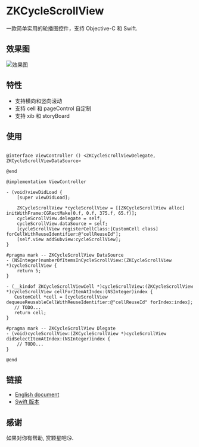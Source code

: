 # ZKCycleScrollView

一款简单实用的轮播图控件，支持 Objective-C 和 Swift.

## 效果图

![效果图](https://github.com/bestDew/ZKCycleScrollViewDemo-OC/blob/master/ZKCycleScrollViewDemo-OC/Untitled.gif)

## 特性

-   支持横向和竖向滚动
-   支持 cell 和 pageControl 自定制
-   支持 xib 和 storyBoard

## 使用

```objc

@interface ViewController () <ZKCycleScrollViewDelegate, ZKCycleScrollViewDataSource>

@end

@implementation ViewController

- (void)viewDidLoad {
    [super viewDidLoad];
    
    ZKCycleScrollView *cycleScrollView = [[ZKCycleScrollView alloc] initWithFrame:CGRectMake(0.f, 0.f, 375.f, 65.f)];
    cycleScrollView.delegate = self;
    cycleScrollView.dataSource = self;
    [cycleScrollView registerCellClass:[CustomCell class] forCellWithReuseIdentifier:@"cellReuseId"];
    [self.view addSubview:cycleScrollView];
}

#pragma mark -- ZKCycleScrollView DataSource
- (NSInteger)numberOfItemsInCycleScrollView:(ZKCycleScrollView *)cycleScrollView {
    return 5;
}

- (__kindof ZKCycleScrollViewCell *)cycleScrollView:(ZKCycleScrollView *)cycleScrollView cellForItemAtIndex:(NSInteger)index {
   CustomCell *cell = [cycleScrollView dequeueReusableCellWithReuseIdentifier:@"cellReuseId" forIndex:index];
   // TODO...
   return cell;
}

#pragma mark -- ZKCycleScrollView Dlegate
- (void)cycleScrollView:(ZKCycleScrollView *)cycleScrollView didSelectItemAtIndex:(NSInteger)index {
    // TODO...
}

@end

```

## 链接

-   [English document](./README.md)
-   [Swift 版本](https://github.com/bestDew/ZKCycleScrollViewDemo)

## 感谢

如果对你有帮助, 赏颗星吧😘.
